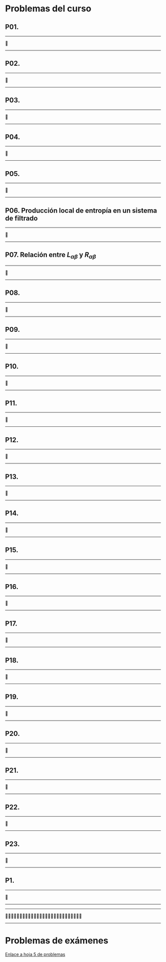 # Problemas del curso

## P01.

---
👅

---

## P02.

---
👅

---

## P03.

---
👅

---

## P04.

---
👅

---

## P05.

---
👅

---

## P06. Producción local de entropía en un sistema de filtrado

---
👅

---

## P07. Relación entre $L_{\alpha \beta}$ y $R_{\alpha \beta}$

---
👅

---

## P08.

---
👅

---

## P09.

---
👅

---

## P10.

---
👅

---

## P11.

---
👅

---

## P12.

---
👅

---

## P13.

---
👅

---

## P14.

---
👅

---

## P15.

---
👅

---

## P16.

---
👅

---

## P17.

---
👅

---

## P18.

---
👅

---

## P19.

---
👅

---

## P20.

---
👅

---

## P21.

---
👅

---

## P22.

---
👅

---

## P23.

---
👅

---

## P1.

---
👅

---
--------------------------------------------------------------------
👅👅👅👅👅👅👅👅👅👅👅👅👅👅👅👅👅👅👅👅👅👅👅👅👅👅👅

--------------------------------------------------------------------

# Problemas de exámenes

<a href="./05-26-prob-h5.pdf">Enlace a hoja 5 de problemas</a>
